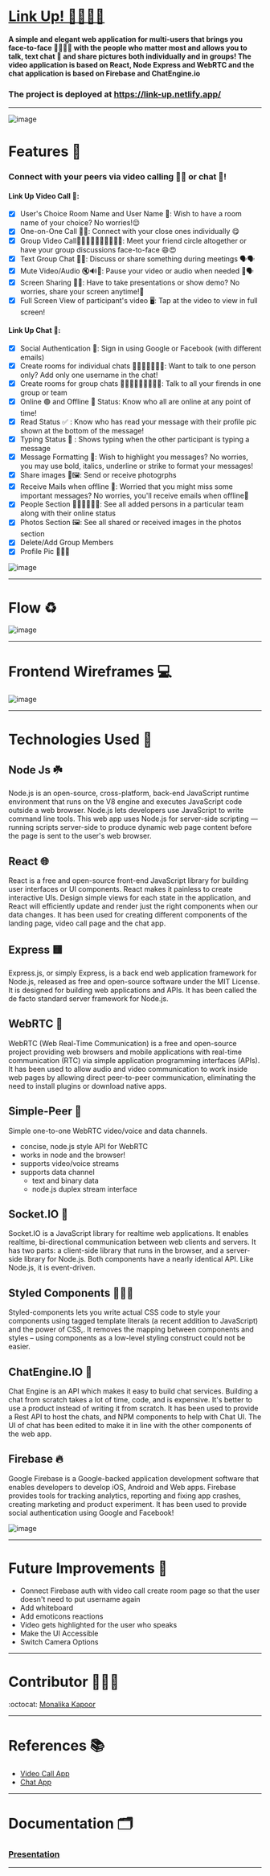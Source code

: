 # [Link Up! 🔗:people_holding_hands:]( https://link-up.netlify.app/  )
#### A simple and elegant web application for multi-users that brings you face-to-face 👩🏻🧑🏻 with the people who matter most and allows you to talk, text chat 💬 and share pictures both individually and in groups! The video application is based on React, Node Express and WebRTC and the chat application is based on Firebase and ChatEngine.io

### The project is deployed at https://link-up.netlify.app/
-----------------------------------------------------------------------------------------------------------------------------------------------------------------------
![image](https://user-images.githubusercontent.com/67543895/125393062-e204e980-e3c4-11eb-9ea9-db44aa74fa26.png)

# Features 🤩
### Connect with your peers via video calling 🤳🏻 or chat 💬!
#### Link Up Video Call 🎦:
- [x] User's Choice Room Name and User Name 🕺: Wish to have a room name of your choice? No worries!😌
- [x] One-on-One Call 👯‍♀: Connect with your close ones individually 😋
- [x] Group Video Call👱🏻‍♀️👱🏻‍♂️👨‍👨‍👧‍👧: Meet your friend circle altogether or have your group discussions face-to-face 😄😍
- [x] Text Group Chat 💬💬: Discuss or share something during meetings 🗣️🗣️
- [x] Mute Video/Audio 🔇🔊🎦: Pause your video or audio when needed 👀🗣️
- [x] Screen Sharing 👩‍💻: Have to take presentations or show demo? No worries, share your screen anytime!🤠
- [x] Full Screen View of participant's video 🖥️: Tap at the video to view in full screen! 

#### Link Up Chat 💬:
- [x] Social Authentication 🔐: Sign in using Google or Facebook (with different emails)
- [x] Create rooms for individual chats 👩🏻‍🦱💬💬🧑🏼: Want to talk to one person only? Add only one username in the chat!
- [x] Create rooms for group chats 👩🏻‍🦱💬👱🏻‍♀️💬🧑: Talk to all your firends in one group or team
- [x] Online 🟢 and Offline 🔴 Status: Know who all are online at any point of time!
- [x] Read Status ✅ : Know who has read your message with their profile pic shown at the bottom of the message!
- [x] Typing Status 📝 : Shows typing when the other participant is typing a message
- [x] Message Formatting 🎨: Wish to highlight you messages? No worries, you may use bold, italics, underline or strike to format your messages!
- [x] Share images 📸🖼️: Send or receive photogrphs
- [x] Receive Mails when offline 📧: Worried that you might miss some important messages? No worries, you'll receive emails when offline📩
- [x] People Section 🙎🏻‍♀️🙎🏻‍♂️:  See all added persons in a particular team along with their online status
- [x] Photos Section 🖼️: See all shared or received images in the photos section 
- [x] Delete/Add Group Members 
- [x] Profile Pic 🙎🏻‍♀️

![image](https://user-images.githubusercontent.com/67543895/125517094-10fbe971-3784-46b9-a514-ad8f69b5b77b.png)

---------------------------------------------------------------------------------------------------------------------------------

# Flow ♻️
![image](https://user-images.githubusercontent.com/67543895/125451818-cc1853d8-3cec-4293-9aed-38b51011d955.png)

---------------------------------------------------------------------------------------------------------------------------------
# Frontend Wireframes :computer:

![image](https://user-images.githubusercontent.com/67543895/125449394-bd757ac5-3765-43fe-bf89-ee97117b0c9c.png)

---------------------------------------------------------------------------------------------------------------------------------
# Technologies Used :file_folder:

## Node Js ☘️
Node.js is an open-source, cross-platform, back-end JavaScript runtime environment that runs on the V8 engine and executes JavaScript code outside a web browser. Node.js lets developers use JavaScript to write command line tools. This web app uses Node.js for server-side scripting — running scripts server-side to produce dynamic web page content before the page is sent to the user's web browser.
## React 🌐
React is a free and open-source front-end JavaScript library for building user interfaces or UI components. React makes it painless to create interactive UIs. Design simple views for each state in the application, and React will efficiently update and render just the right components when our data changes. It has been used for creating different components of the landing page, video call page and the chat app.
## Express 🟨
Express.js, or simply Express, is a back end web application framework for Node.js, released as free and open-source software under the MIT License. It is designed for building web applications and APIs. It has been called the de facto standard server framework for Node.js. 
## WebRTC 💭
WebRTC (Web Real-Time Communication) is a free and open-source project providing web browsers and mobile applications with real-time communication (RTC) via simple application programming interfaces (APIs). It has been used to allow audio and video communication to work inside web pages by allowing direct peer-to-peer communication, eliminating the need to install plugins or download native apps.
## Simple-Peer 👥
Simple one-to-one WebRTC video/voice and data channels.
 - concise, node.js style API for WebRTC
 - works in node and the browser!
 - supports video/voice streams
 - supports data channel
   - text and binary data
   - node.js duplex stream interface
## Socket.IO 📡
Socket.IO is a JavaScript library for realtime web applications. It enables realtime, bi-directional communication between web clients and servers. It has two parts: a client-side library that runs in the browser, and a server-side library for Node.js. Both components have a nearly identical API. Like Node.js, it is event-driven.
## Styled Components 💅🏻😎
Styled-components lets you write actual CSS code to style your components using tagged template literals (a recent addition to JavaScript) and the power of CSS,. It removes the mapping between components and styles – using components as a low-level styling construct could not be easier.
## ChatEngine.IO 💬
Chat Engine is an API which makes it easy to build chat services. Building a chat from scratch takes a lot of time, code, and is expensive. It's better to use a product instead of writing it from scratch. It has been used to provide a Rest API to host the chats, and NPM components to help with Chat UI. The UI of chat has been edited to make it in line with the other components of the web app.
## Firebase 🔥
Google Firebase is a Google-backed application development software that enables developers to develop iOS, Android and Web apps. Firebase provides tools for tracking analytics, reporting and fixing app crashes, creating marketing and product experiment. It has been used to provide social authentication using Google and Facebook!

![image](https://user-images.githubusercontent.com/67543895/125445874-af203c0b-2dc3-435a-9d44-5270aa5b8e84.png)

---------------------------------------------------------------------------------------------------------------------------------------------------------------------------

# Future Improvements :dart: 
- Connect Firebase auth with video call create room page so that the user doesn't need to put username again
- Add whiteboard
- Add emoticons reactions 
- Video gets highlighted for the user who speaks
- Make the UI Accessible
- Switch Camera Options

-----------------------------------------------------------------------------------------------------------------------------------------------------------------------

# Contributor 👩🏻‍💻
:octocat: [Monalika Kapoor]( https://github.com/MonalikaKapoor )

-----------------------------------------------------------------------------------------------------------------------------------------------------------------------

# References :books: 
- [Video Call App](https://youtu.be/ZVznzY7EjuY)
- [Chat App](https://youtu.be/Bv9Js3QLOLY)

---------------------------------------------------------------------------------------------------------------------------------------------------------------------------
# Documentation 🗂️
### [Presentation](https://drive.google.com/file/d/1Y1FJ0neyI1rW8gP8u2yb5WiNi3-BXoSW/view?usp=sharing)

---------------------------------------------------------------------------------------------------------------------------------------------------------------------------
